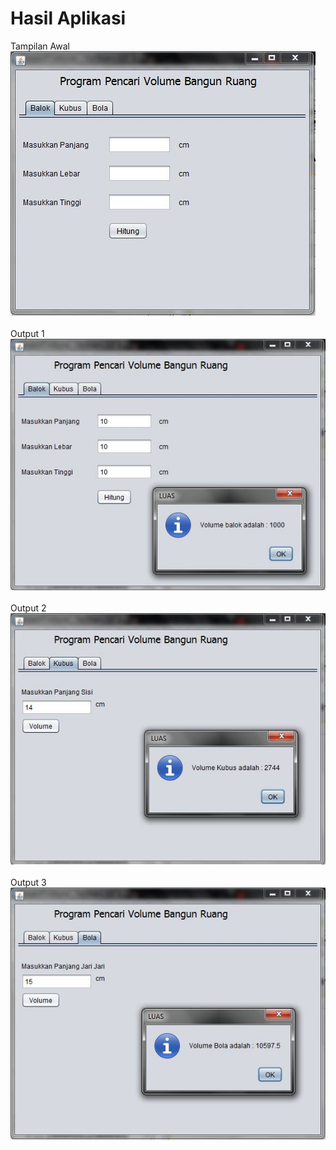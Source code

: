 <h1>Hasil Aplikasi</h1>
<p>Tampilan Awal<br>
<img src="https://github.com/hanakamila/PBO-modul7-appvolume/blob/master/modul7tugasvol-1.JPG">
<br><br>
Output 1<br>
<img src = "https://github.com/hanakamila/PBO-modul7-appvolume/blob/master/modul7tugasvol-2.JPG"><br><br>
Output 2<br>
<img src = "https://github.com/hanakamila/PBO-modul7-appvolume/blob/master/modul7tugasvol-3.JPG"><br><br>
Output 3<br>
<img src="https://github.com/hanakamila/PBO-modul7-appvolume/blob/master/modul7tugasvol-4.JPG">
</p>
